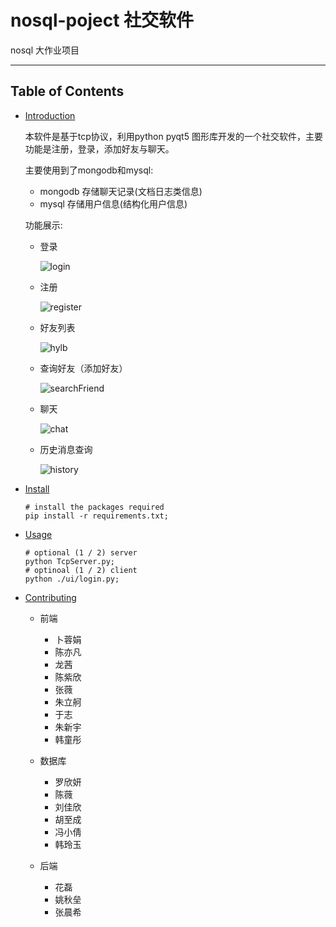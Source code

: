 # nosql-poject 社交软件
nosql 大作业项目

---

## Table of Contents

- [Introduction](#Introduction)
  
  本软件是基于tcp协议，利用python pyqt5 图形库开发的一个社交软件，主要功能是注册，登录，添加好友与聊天。
  
  主要使用到了mongodb和mysql:
    - mongodb 存储聊天记录(文档日志类信息)
    - mysql 存储用户信息(结构化用户信息)
  
  功能展示:
  - 登录
  
    ![login](./images/login.png)
    
  - 注册
  
    ![register](./images/register.png)
    
  - 好友列表
  
    ![hylb](./images/hylb.png)
    
  - 查询好友（添加好友）
  
    ![searchFriend](./images/searchFriend.png)
    
  - 聊天
  
    ![chat](./images/chat.png)
    
  - 历史消息查询
  
    ![history](./images/history.png)
    
- [Install](#install)

  ```shell
  # install the packages required
  pip install -r requirements.txt;
  ```
  
- [Usage](#usage)
  
  ```shell
  # optional (1 / 2) server
  python TcpServer.py;
  # optinoal (1 / 2) client
  python ./ui/login.py;
  ```

- [Contributing](#contributing)
  - 前端
    - 卜蓉娟
    - 陈亦凡
    - 龙茜
    - 陈紫欣
    - 张薇
    - 朱立舸
    - 于志
    - 朱新宇
    - 韩童彤
    
  - 数据库
    - 罗欣妍
    - 陈薇	
    - 刘佳欣
    - 胡至成
    - 冯小倩
    - 韩玲玉

  - 后端
    - 花磊
    - 姚秋垒
    - 张晨希
